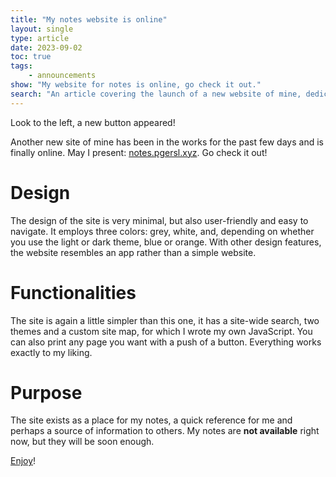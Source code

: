 ```yaml
---
title: "My notes website is online"
layout: single
type: article
date: 2023-09-02
toc: true
tags:
    - announcements
show: "My website for notes is online, go check it out."
search: "An article covering the launch of a new website of mine, dedicated to my notes." 
---
```


Look to the left, a new button appeared!

Another new site of mine has been in the works for the past few days and is finally online. May I present: [notes.pgersl.xyz](https://notes.pgersl.xyz). Go check it out!

# Design

The design of the site is very minimal, but also user-friendly and easy to navigate. It employs three colors: grey, white, and, depending on whether you use the light or dark theme, blue or orange. With other design features, the website resembles an app rather than a simple website.

# Functionalities

The site is again a little simpler than this one, it has a site-wide search, two themes and a custom site map, for which I wrote my own JavaScript. You can also print any page you want with a push of a button. Everything works exactly to my liking.

# Purpose

The site exists as a place for my notes, a quick reference for me and perhaps a source of information to others. My notes are **not available** right now, but they will be soon enough.

[Enjoy](https://notes.pgersl.xyz/about-my-notes/)!